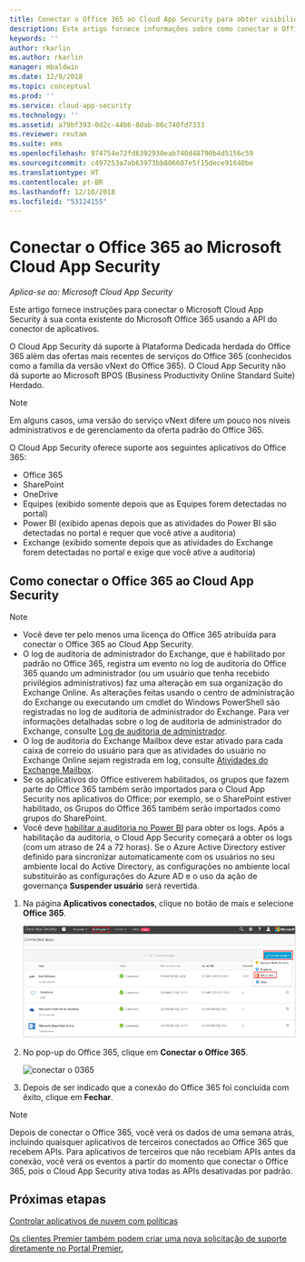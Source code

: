 ```yaml
---
title: Conectar o Office 365 ao Cloud App Security para obter visibilidade e controle de uso | Microsoft Docs
description: Este artigo fornece informações sobre como conectar o Office 365 ao Cloud App Security usando o conector de API.
keywords: ''
author: rkarlin
ms.author: rkarlin
manager: mbaldwin
ms.date: 12/9/2018
ms.topic: conceptual
ms.prod: ''
ms.service: cloud-app-security
ms.technology: ''
ms.assetid: a79bf393-0d2c-44b6-8dab-86c740fd7333
ms.reviewer: reutam
ms.suite: ems
ms.openlocfilehash: 974754e72fd6392930eab740d48790b4d5156c59
ms.sourcegitcommit: c497253a7ab63973bb806607e5f15dece91640be
ms.translationtype: HT
ms.contentlocale: pt-BR
ms.lasthandoff: 12/10/2018
ms.locfileid: "53124155"
---
```

# <a name="connect-office-365-to-microsoft-cloud-app-security"></a>Conectar o Office 365 ao Microsoft Cloud App Security

*Aplica-se ao: Microsoft Cloud App Security*

Este artigo fornece instruções para conectar o Microsoft Cloud App Security à sua conta existente do Microsoft Office 365 usando a API do conector de aplicativos.  
  
O Cloud App Security dá suporte à Plataforma Dedicada herdada do Office 365 além das ofertas mais recentes de serviços do Office 365 (conhecidos como a família da versão vNext do Office 365).  O Cloud App Security não dá suporte ao Microsoft BPOS (Business Productivity Online Standard Suite) Herdado. 

> [!NOTE]
> Em alguns casos, uma versão do serviço vNext difere um pouco nos níveis administrativos e de gerenciamento da oferta padrão do Office 365.

O Cloud App Security oferece suporte aos seguintes aplicativos do Office 365:

- Office 365
- SharePoint
- OneDrive
- Equipes (exibido somente depois que as Equipes forem detectadas no portal)
- Power BI (exibido apenas depois que as atividades do Power BI são detectadas no portal e requer que você ative a auditoria)
- Exchange (exibido somente depois que as atividades do Exchange forem detectadas no portal e exige que você ative a auditoria)

 
## <a name="how-to-connect-office-365-to-cloud-app-security"></a>Como conectar o Office 365 ao Cloud App Security  
  
> [!NOTE]
>- Você deve ter pelo menos uma licença do Office 365 atribuída para conectar o Office 365 ao Cloud App Security.
>-  O log de auditoria de administrador do Exchange, que é habilitado por padrão no Office 365, registra um evento no log de auditoria do Office 365 quando um administrador (ou um usuário que tenha recebido privilégios administrativos) faz uma alteração em sua organização do Exchange Online. As alterações feitas usando o centro de administração do Exchange ou executando um cmdlet do Windows PowerShell são registradas no log de auditoria de administrador do Exchange. Para ver informações detalhadas sobre o log de auditoria de administrador do Exchange, consulte [Log de auditoria de administrador](http://go.microsoft.com/fwlink/p/?LinkID=619225).
>- O log de auditoria do Exchange Mailbox deve estar ativado para cada caixa de correio do usuário para que as atividades do usuário no Exchange Online sejam registrada em log, consulte [Atividades do Exchange Mailbox](https://support.office.com/article/Search-the-audit-log-in-the-Office-365-Security-Compliance-Center-0d4d0f35-390b-4518-800e-0c7ec95e946c).
>- Se os aplicativos do Office estiverem habilitados, os grupos que fazem parte do Office 365 também serão importados para o Cloud App Security nos aplicativos do Office; por exemplo, se o SharePoint estiver habilitado, os Grupos do Office 365 também serão importados como grupos do SharePoint.
>- Você deve [habilitar a auditoria no Power BI](https://powerbi.microsoft.com/documentation/powerbi-admin-auditing/) para obter os logs. Após a habilitação da auditoria, o Cloud App Security começará a obter os logs (com um atraso de 24 a 72 horas).
> Se o Azure Active Directory estiver definido para sincronizar automaticamente com os usuários no seu ambiente local do Active Directory, as configurações no ambiente local substituirão as configurações do Azure AD e o uso da ação de governança **Suspender usuário** será revertida. 
 
1.  Na página **Aplicativos conectados**, clique no botão de mais e selecione **Office 365**.  

      ![conectar o 0365](./media/connect-0365.png) 

2.  No pop-up do Office 365, clique em **Conectar o Office 365**.

      ![conectar o 0365](./media/office-connect.png) 
 
3.   Depois de ser indicado que a conexão do Office 365 foi concluída com êxito, clique em **Fechar**.
  
> [!NOTE] 
> Depois de conectar o Office 365, você verá os dados de uma semana atrás, incluindo quaisquer aplicativos de terceiros conectados ao Office 365 que recebem APIs. Para aplicativos de terceiros que não recebiam APIs antes da conexão, você verá os eventos a partir do momento que conectar o Office 365, pois o Cloud App Security ativa todas as APIs desativadas por padrão.

## <a name="next-steps"></a>Próximas etapas  
[Controlar aplicativos de nuvem com políticas](control-cloud-apps-with-policies.md)   

[Os clientes Premier também podem criar uma nova solicitação de suporte diretamente no Portal Premier.](https://premier.microsoft.com/)  
  
  